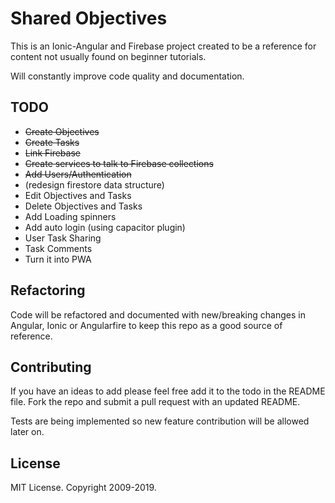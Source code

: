 # Shared Objectives

This is an Ionic-Angular and Firebase project created to be a reference for content not usually found on beginner tutorials.

Will constantly improve code quality and documentation.

## TODO

- ~~Create Objectives~~
- ~~Create Tasks~~
- ~~Link Firebase~~
- ~~Create services to talk to Firebase collections~~
- ~~Add Users/Authentication~~
- (redesign firestore data structure)
- Edit Objectives and Tasks
- Delete Objectives and Tasks
- Add Loading spinners
- Add auto login (using capacitor plugin)
- User Task Sharing
- Task Comments
- Turn it into PWA

## Refactoring

Code will be refactored and documented with new/breaking changes in Angular, Ionic or Angularfire to keep this repo as a good source of reference.

## Contributing

If you have an ideas to add please feel free add it to the todo in the README file. Fork the repo and submit a pull request with an updated README.

Tests are being implemented so new feature contribution will be allowed later on.

## License

MIT License. Copyright 2009-2019.
